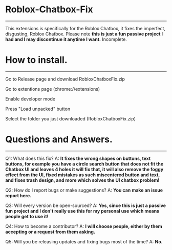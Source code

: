 # Roblox-Chatbox-Fix
-------
This extensions is specifically for the Roblox Chatbox, it fixes the imperfect, disgusting, Roblox Chatbox.
Please note **this is just a fun passive project I had and I may discontinue it anytime I want.**
Incomplete.

# How to install.
-------
Go to Release page and download RobloxChatboxFix.zip

Go to extentions page (chrome://extensions)

Enable developer mode

Press "Load unpacked" button

Select the folder you just downloaded (RobloxChatboxFix.zip)

# Questions and Answers.
-------
Q1: What does this fix?
A: **It fixes the wrong shapes on buttons, text buttons, for example you have a circle search button that does not fit the Chatbox UI and leaves 4 holes it will fix that, it will also remove the foggy effect from the UI, fixed mistakes as such miscentered button and text, and fixes trash design, and more which solves the UI chatbox problem!**

Q2: How do I report bugs or make suggestions?
A: **You can make an issue report here.**

Q3: Will every version be open-sourced?
A: **Yes, since this is just a passive fun project and I don't really use this for my personal use which means people get to use it!**

Q4: How to become a contributor?
A: **I will choose people, either by them accepting or a request from them asking.**

Q5: Will you be releasing updates and fixing bugs most of the time?
A: **No.**
